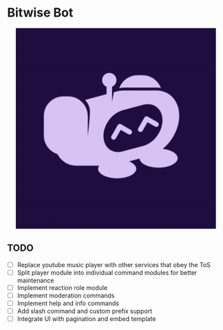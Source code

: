# Bitwise Bot

<!-- markdownlint-disable-next-line -->
<p align="center">
  <img src="res/logo.png" alt="Bitwise Bot Logo">
</p>

## TODO

- [ ] Replace youtube music player with other services that obey the ToS
- [ ] Split player module into individual command modules for better maintenance
- [ ] Implement reaction role module
- [ ] Implement moderation commands
- [ ] Implement help and info commands
- [ ] Add slash command and custom prefix support
- [ ] Integrate UI with pagination and embed template
